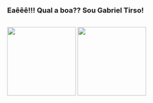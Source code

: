 ### Eaêêê!!! Qual a boa?? Sou Gabriel Tirso!
##
  <div>
    <img height="160em" src="https://github-readme-stats.vercel.app/api?username=gabrieltirso06&show_icons=true&icon_color=00e8ff&border_color=00e8ff&title_color=00e8ff&theme=dark&locale=pt-br"/>
    <img height="160em" src="https://github-readme-stats.vercel.app/api/top-langs/?username=gabrieltirso06&border_color=00e8ff&title_color=00e8ff&theme=dark&locale=pt-br"/>
  </div>

##
